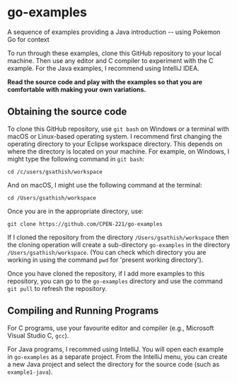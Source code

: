 # go-examples
A sequence of examples providing a Java introduction -- using Pokemon Go for context

To run through these examples, clone this GitHub repository to your local machine. Then use any editor and C compiler to experiment with the C example. For the Java examples, I recommend using IntelliJ IDEA.

**Read the source code and play with the examples so that you are comfortable with making your own variations.**

## Obtaining the source code

To clone this GitHub repository, use `git bash` on Windows or a terminal with macOS or Linux-based operating system. I recommend first changing the operating directory to your Eclipse workspace directory. This depends on where the directory is located on your machine. For example, on Windows, I might type the following command in `git bash`:

```cd /c/users/gsathish/workspace```

And on macOS, I might use the following command at the terminal:

```cd /Users/gsathish/workspace```

Once you are in the appropriate directory, use:

```git clone https://github.com/CPEN-221/go-examples```

If I cloned the repository from the directory `/Users/gsathish/workspace` then the cloning operation will create a sub-directory `go-examples` in the directory `/Users/gsathish/workspace`. (You can check which directory you are working in using the command `pwd` for 'present working directory').

Once you have cloned the repository, if I add more examples to this repository, you can go to the `go-examples` directory and use the command `git pull` to refresh the repository.

## Compiling and Running Programs

For C programs, use your favourite editor and compiler (e.g., Microsoft Visual Studio C, `gcc`).

For Java programs, I recommed using IntelliJ. You will open each example in `go-examples` as a separate project. From the IntelliJ menu, you can create a new Java project and select the directory for the source code (such as `example1-java`).